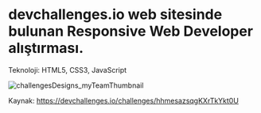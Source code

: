 # devchallenges.io web sitesinde bulunan Responsive Web Developer alıştırması.

Teknoloji: HTML5, CSS3, JavaScript
<br />

![challengesDesigns_myTeamThumbnail](https://github.com/ndemir9/devchallenges.io-my-team-page/assets/73329877/65bac178-f9b2-4eeb-b395-7117c4cac11d)



Kaynak: https://devchallenges.io/challenges/hhmesazsqgKXrTkYkt0U
<br />

